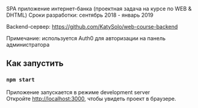 SPA приложение интернет-банка (проектная задача на курсе по WEB & DHTML)
Сроки разработки: сентябрь 2018 - январь 2019

Backend-сервер: https://github.com/KatySolo/web-course-backend

Примечание: используется Auth0 для авторизации на панель администратора 

## Как запустить
### `npm start`

Приложение запускается в режиме development server<br>
Откройте [http://localhost:3000](http://localhost:3000), чтобы увидеть проект в браузере.
